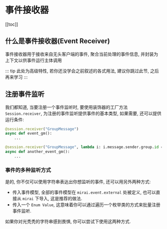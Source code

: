 # 事件接收器

[[toc]]

## 什么是事件接收器(Event Receiver)
事件接收器用于接收来自无头客户端的事件, 聚合当前处理的事件信息, 并封装为上下文以供事件运行主体调用

::: tip
此处为高级特性, 若你还没学会之前叙述的各式用法,
建议你跳过此节, 之后再来学习
:::

## 注册事件监听
我们都知道, 当要注册一个事件监听时, 要使用装饰器的工厂方法 `Session.receiver`,
为注册的事件监听提供事件的基本类型, 如果需要, 还可以提供运行条件:

``` python
@session.receiver("GroupMessage")
async def event_gm():
    ...

@session.receiver("GroupMessage", lambda i: i.message.sender.group.id == 123456789)
async def another_event_gm():
    ...
```

### 事件的多种监听方式
是的, 你不仅可以使用字符串表达出你想监听的事件, 还可以用另外两种方式:
 - 传入事件模型, 全部的事件模型在 `mirai.event.external` 处被定义, 也可以直接从 `mirai` 下导入, 这是推荐的做法.
 - 传入一个 `Enum Value`, 这意味着你可以通过遍历一个枚举类的方式来批量注册事件监听.

如果你对光秃秃的字符串感到畏惧, 你可以尝试下使用这两种方式.